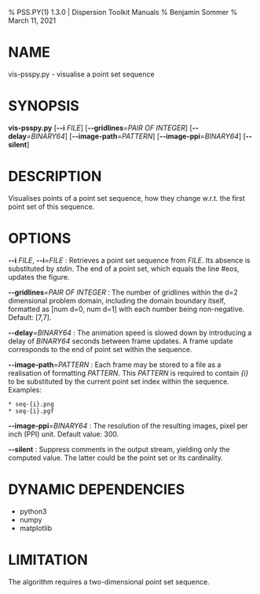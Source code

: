 % PSS.PY(1) 1.3.0 | Dispersion Toolkit Manuals
% Benjamin Sommer
% March 11, 2021

# NAME

vis-psspy.py - visualise a point set sequence

# SYNOPSIS

**vis-psspy.py** [**\--i** *FILE*] [**\--gridlines**=*PAIR OF INTEGER*] [**\--delay**=*BINARY64*] [**\--image-path**=*PATTERN*] [**\--image-ppi**=*BINARY64*] [**\--silent**]

# DESCRIPTION

Visualises points of a point set sequence, how they change w.r.t. the first point set of this sequence.

# OPTIONS

**\--i** *FILE*, **\--i**=*FILE*
:   Retrieves a point set sequence from *FILE*. Its absence is substituted by *stdin*. The end of a point set, which equals the line #eos, updates the figure.

**\--gridlines**=*PAIR OF INTEGER*
:   The number of gridlines within the d=2 dimensional problem domain, including the domain boundary itself, formatted as [num d=0, num d=1] with each number being non-negative. Default: [7,7].

**\--delay**=*BINARY64*
:   The animation speed is slowed down by introducing a delay of *BINARY64* seconds between frame updates. A frame update corresponds to the end of point set within the sequence.

**\--image-path**=*PATTERN*
:   Each frame may be stored to a file as a realisation of formatting *PATTERN*. This *PATTERN* is required to contain *{i}* to be substituted by the current point set index within the sequence. Examples:

    * seq-{i}.png
    * seq-{i}.pgf

**\--image-ppi**=*BINARY64*
:   The resolution of the resulting images, pixel per inch (PPI) unit. Default value: 300.

**\--silent**
:   Suppress comments in the output stream, yielding only the computed value. The latter could be the point set or its cardinality.

# DYNAMIC DEPENDENCIES

* python3
* numpy
* matplotlib

# LIMITATION

The algorithm requires a two-dimensional point set sequence.